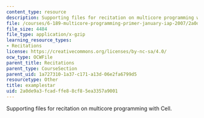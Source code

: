 ```yaml
---
content_type: resource
description: Supporting files for recitation on multicore programming with Cell.
file: /courses/6-189-multicore-programming-primer-january-iap-2007/2a0de9a3fcadffe88cf85ea3357a9001_examplestar.gz
file_size: 4484
file_type: application/x-gzip
learning_resource_types:
- Recitations
license: https://creativecommons.org/licenses/by-nc-sa/4.0/
ocw_type: OCWFile
parent_title: Recitations
parent_type: CourseSection
parent_uid: 1a727310-1a37-c171-a13d-06e2fa6799d5
resourcetype: Other
title: examplestar
uid: 2a0de9a3-fcad-ffe8-8cf8-5ea3357a9001
---
```

Supporting files for recitation on multicore programming with Cell.